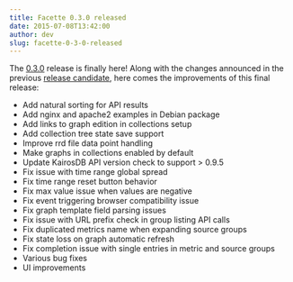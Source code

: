 ```yaml
---
title: Facette 0.3.0 released
date: 2015-07-08T13:42:00
author: dev
slug: facette-0-3-0-released
---
```

The [0.3.0][github] release is finally here! Along with the changes announced
in the previous [release candidate][prev-candidate], here comes the
improvements of this final release:<!--more-->

* Add natural sorting for API results
* Add nginx and apache2 examples in Debian package
* Add links to graph edition in collections setup
* Add collection tree state save support
* Improve rrd file data point handling
* Make graphs in collections enabled by default
* Update KairosDB API version check to support > 0.9.5
* Fix issue with time range global spread
* Fix time range reset button behavior
* Fix max value issue when values are negative
* Fix event triggering browser compatibility issue
* Fix graph template field parsing issues
* Fix issue with URL prefix check in group listing API calls
* Fix duplicated metrics name when expanding source groups
* Fix state loss on graph automatic refresh
* Fix completion issue with single entries in metric and source groups
* Various bug fixes
* UI improvements

[github]: https://github.com/facette/facette/releases/tag/0.3.0
[prev-candidate]: https://blog.facette.io/2015/03/23/facette-0-3-0rc1/

